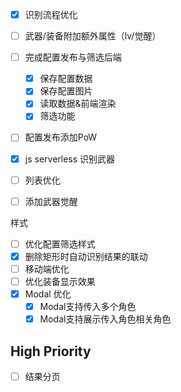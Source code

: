- [x] 识别流程优化
- [ ] 武器/装备附加额外属性（lv/觉醒）
- [ ] 完成配置发布与筛选后端
  - [x] 保存配置数据
  - [x] 保存配置图片
  - [x] 读取数据&前端渲染
  - [x] 筛选功能
- [ ] 配置发布添加PoW
- [x] js serverless 识别武器
- [ ] 列表优化

- [ ] 添加武器觉醒


样式

- [ ] 优化配置筛选样式
- [x] 删除矩形时自动识别结果的联动
- [ ] 移动端优化
- [ ] 优化装备显示效果
- [x] Modal 优化
  - [x] Modal支持传入多个角色
  - [x] Modal支持展示传入角色相关角色

## High Priority

- [ ] 结果分页
